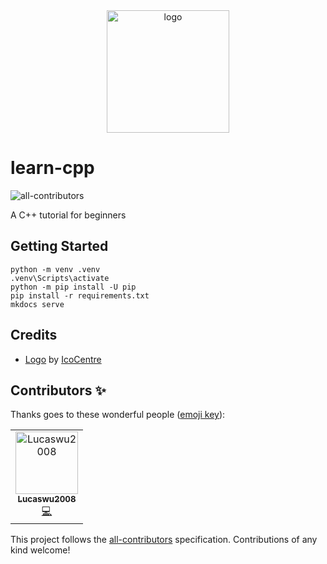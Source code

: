 <div align="center">
    <img src="https://cdn0.iconfinder.com/data/icons/icocentre-free-icons/152/f-code-cpp_128-512.png" alt="logo" height="196">
</div>

# learn-cpp

![all-contributors](https://img.shields.io/github/all-contributors/coding-armadillo/learn-cpp)

A C++ tutorial for beginners

## Getting Started

    python -m venv .venv
    .venv\Scripts\activate
    python -m pip install -U pip
    pip install -r requirements.txt
    mkdocs serve

## Credits

- [Logo][1] by [IcoCentre][2]

[1]: https://www.iconfinder.com/icons/308015/cpp_code_icon
[2]: https://www.iconfinder.com/konekierto

## Contributors ✨

Thanks goes to these wonderful people ([emoji key](https://allcontributors.org/docs/en/emoji-key)):

<!-- ALL-CONTRIBUTORS-LIST:START - Do not remove or modify this section -->
<!-- prettier-ignore-start -->
<!-- markdownlint-disable -->
<table>
  <tbody>
    <tr>
      <td align="center"><a href="https://github.com/Lucaswu2008"><img src="https://avatars.githubusercontent.com/u/81584640?v=4?s=100" width="100px;" alt="Lucaswu2008"/><br /><sub><b>Lucaswu2008</b></sub></a><br /><a href="https://github.com/coding-armadillo/learn-cpp/commits?author=Lucaswu2008" title="Code">💻</a></td>
    </tr>
  </tbody>
</table>

<!-- markdownlint-restore -->
<!-- prettier-ignore-end -->

<!-- ALL-CONTRIBUTORS-LIST:END -->

This project follows the [all-contributors](https://github.com/all-contributors/all-contributors) specification. Contributions of any kind welcome!
